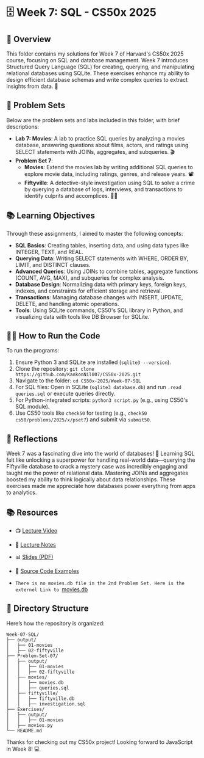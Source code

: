 # 🗄️ Week 7: SQL - CS50x 2025

## 🌟 Overview
This folder contains my solutions for Week 7 of Harvard's CS50x 2025 course, focusing on SQL and database management. Week 7 introduces Structured Query Language (SQL) for creating, querying, and manipulating relational databases using SQLite. These exercises enhance my ability to design efficient database schemas and write complex queries to extract insights from data. 🚀

## 🧩 Problem Sets
Below are the problem sets and labs included in this folder, with brief descriptions:

- **Lab 7: Movies**: A lab to practice SQL queries by analyzing a movies database, answering questions about films, actors, and ratings using SELECT statements with JOINs, aggregates, and subqueries. 🎬
- **Problem Set 7**:
  - **Movies**: Extend the movies lab by writing additional SQL queries to explore movie data, including ratings, genres, and release years. 📽️
  - **Fiftyville**: A detective-style investigation using SQL to solve a crime by querying a database of logs, interviews, and transactions to identify culprits and accomplices. 🕵️‍♂️

## 📚 Learning Objectives
Through these assignments, I aimed to master the following concepts:
- **SQL Basics**: Creating tables, inserting data, and using data types like INTEGER, TEXT, and REAL.
- **Querying Data**: Writing SELECT statements with WHERE, ORDER BY, LIMIT, and DISTINCT clauses.
- **Advanced Queries**: Using JOINs to combine tables, aggregate functions (COUNT, AVG, MAX), and subqueries for complex analysis.
- **Database Design**: Normalizing data with primary keys, foreign keys, indexes, and constraints for efficient storage and retrieval.
- **Transactions**: Managing database changes with INSERT, UPDATE, DELETE, and handling atomic operations.
- **Tools**: Using SQLite commands, CS50's SQL library in Python, and visualizing data with tools like DB Browser for SQLite.

## 🏃‍♂️ How to Run the Code
To run the programs:
1. Ensure Python 3 and SQLite are installed (`sqlite3 --version`).
2. Clone the repository: `git clone https://github.com/KankonNil007/CS50x-2025.git`
3. Navigate to the folder: `cd CS50x-2025/Week-07-SQL`
4. For SQL files: Open in SQLite (`sqlite3 database.db`) and run `.read queries.sql` or execute queries directly.
5. For Python-integrated scripts: `python3 script.py` (e.g., using CS50's SQL module).
6. Use CS50 tools like `check50` for testing (e.g., `check50 cs50/problems/2025/x/pset7`) and submit via `submit50`.

## 💭 Reflections
Week 7 was a fascinating dive into the world of databases! 🥳 Learning SQL felt like unlocking a superpower for handling real-world data—querying the Fiftyville database to crack a mystery case was incredibly engaging and taught me the power of relational data. Mastering JOINs and aggregates boosted my ability to think logically about data relationships. These exercises made me appreciate how databases power everything from apps to analytics.

## 📚 Resources
- 📺 [Lecture Video](https://video.cs50.io/ZA25WHO62ZA?screen=HI8um-uyJzI)
- 📝 [Lecture Notes](https://cs50.harvard.edu/x/2025/notes/7/)
- 📊 [Slides (PDF)](https://cdn.cs50.net/2024/fall/lectures/7/lecture7.pdf)
- 💾 [Source Code Examples](https://cdn.cs50.net/2024/fall/lectures/7/src7.zip)

- `There is no movies.db file in the 2nd Problem Set. Here is the externel Link to `[movies.db](https://drive.google.com/file/d/1zfDFwFnrs4FtV9k2vX8GLIe7OGq1eUS8/view?usp=drive_link)

## 📂 Directory Structure
Here’s how the repository is organized:
```
Week-07-SQL/
├── output/
│   ├── 01-movies
│   ├── 02-fiftyville
├── Problem-Set-07/
│   ├── output/
│   │   ├── 01-movies
│   │   ├── 02-fiftyville
│   ├── movies/
│   │   ├── movies.db
│   │   ├── queries.sql
│   ├── fiftyville/
│   │   ├── fiftyville.db
│   │   ├── investigation.sql
├── Exercises/
│   ├── output/
│   │   ├── 01-movies
│   ├── movies.py
└── README.md
```

Thanks for checking out my CS50x project! Looking forward to JavaScript in Week 8! 💻
